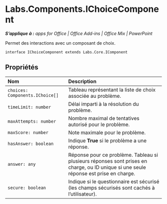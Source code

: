 
# Labs.Components.IChoiceComponent

 _**S’applique à :** apps for Office | Office Add-ins | Office Mix | PowerPoint_

Permet des interactions avec un composant de choix.

```
interface IChoiceComponent extends Labs.Core.IComponent
```


## Propriétés


|Nom|Description|
|:-----|:-----|
| `choices: Components.IChoice[]`|Tableau représentant la liste de choix associée au problème.|
| `timeLimit: number`|Délai imparti à la résolution du problème.|
| `maxAttempts: number`|Nombre maximal de tentatives autorisé pour le problème.|
| `maxScore: number`|Note maximale pour le problème.|
| `hasAnswer: boolean`|Indique **True** si le problème a une réponse.|
| `answer: any`|Réponse pour ce problème. Tableau si plusieurs réponses sont prises en charge, ou ID unique si une seule réponse est prise en charge.|
| `secure: boolean`|Indique si le questionnaire est sécurisé (les champs sécurisés sont cachés à l’utilisateur).|

